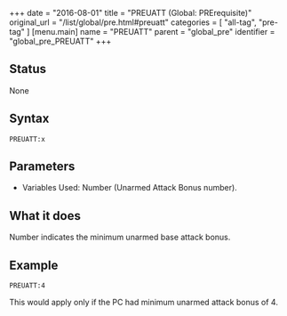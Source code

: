 +++
date = "2016-08-01"
title = "PREUATT (Global: PRErequisite)"
original_url = "/list/global/pre.html#preuatt"
categories = [ "all-tag", "pre-tag" ]
[menu.main]
    name = "PREUATT"
    parent = "global_pre"
    identifier = "global_pre_PREUATT"
+++

## Status

None

## Syntax

`PREUATT:x`

## Parameters

-   Variables Used: Number (Unarmed Attack Bonus number).



What it does
------------

Number indicates the minimum unarmed base attack bonus.

Example
-------

`PREUATT:4`

This would apply only if the PC had minimum unarmed attack bonus of 4.


